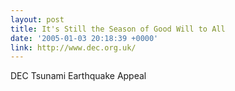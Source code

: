 ```yaml
---
layout: post
title: It's Still the Season of Good Will to All
date: '2005-01-03 20:18:39 +0000'
link: http://www.dec.org.uk/
---
```

DEC Tsunami Earthquake Appeal